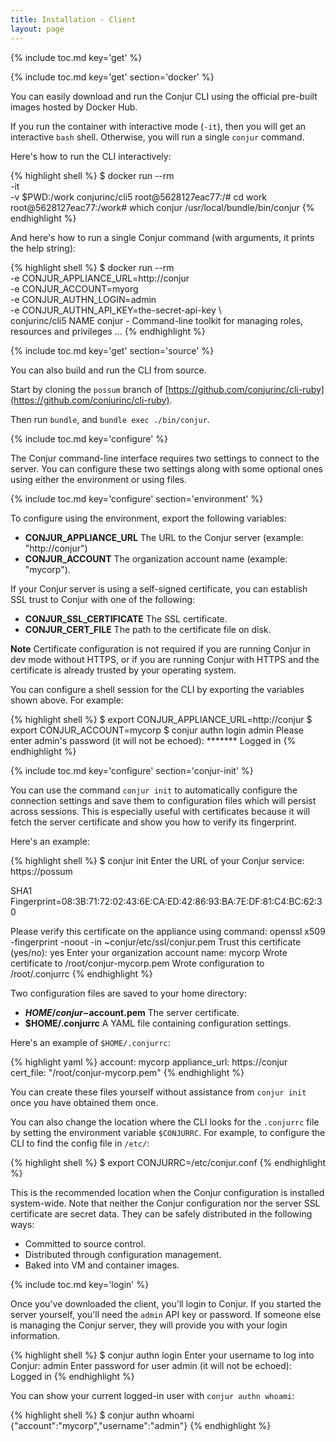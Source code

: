 ```yaml
---
title: Installation - Client
layout: page
---
```


{% include toc.md key='get' %}

{% include toc.md key='get' section='docker' %}

You can easily download and run the Conjur CLI using the official pre-built images hosted by Docker Hub. 

If you run the container with interactive mode (`-it`), then you will get an interactive `bash` shell. Otherwise, you will run a single `conjur` command.

Here's how to run the CLI interactively:

{% highlight shell %}
$ docker run --rm \
    -it \
    -v $PWD:/work
    conjurinc/cli5
root@5628127eac77:/# cd work
root@5628127eac77:/work# which conjur
/usr/local/bundle/bin/conjur
{% endhighlight %}

And here's how to run a single Conjur command (with arguments, it prints the help string):

{% highlight shell %}
$ docker run --rm \
    -e CONJUR_APPLIANCE_URL=http://conjur \
    -e CONJUR_ACCOUNT=myorg \
    -e CONJUR_AUTHN_LOGIN=admin \
    -e CONJUR_AUTHN_API_KEY=the-secret-api-key \   
    conjurinc/cli5
NAME
    conjur - Command-line toolkit for managing roles, resources and privileges
...
{% endhighlight %}

{% include toc.md key='get' section='source' %}

You can also build and run the CLI from source.

Start by cloning the `possum` branch of [https://github.com/conjurinc/cli-ruby](https://github.com/conjurinc/cli-ruby).

Then run `bundle`, and `bundle exec ./bin/conjur`.

{% include toc.md key='configure' %}

The Conjur command-line interface requires two settings to connect to the server. You can configure these two settings along with some optional ones using either the environment or using files.

{% include toc.md key='configure' section='environment' %}

To configure using the environment, export the following variables:

* **CONJUR_APPLIANCE_URL** The URL to the Conjur server (example: "http://conjur")
* **CONJUR_ACCOUNT** The organization account name (example: "mycorp").

If your Conjur server is using a self-signed certificate, you can establish SSL trust to Conjur with one of the following:

* **CONJUR_SSL_CERTIFICATE** The SSL certificate.
* **CONJUR_CERT_FILE** The path to the certificate file on disk.

<div class="note">
<strong>Note</strong> Certificate configuration is not required if you are running Conjur in dev mode without HTTPS, or if you are running Conjur with HTTPS and the certificate is already trusted by your operating system.
</div>
<p/>

You can configure a shell session for the CLI by exporting the variables shown above. For example:

{% highlight shell %}
$ export CONJUR_APPLIANCE_URL=http://conjur
$ export CONJUR_ACCOUNT=mycorp
$ conjur authn login admin
Please enter admin's password (it will not be echoed): *******
Logged in
{% endhighlight %}

{% include toc.md key='configure' section='conjur-init' %}

You can use the command `conjur init` to automatically configure the connection settings and save them to configuration files which will persist across sessions. This is especially useful with certificates because it will fetch the server certificate and show you how to verify its fingerprint.

Here's an example:

{% highlight shell %}
$ conjur init
Enter the URL of your Conjur service: https://possum

SHA1 Fingerprint=08:3B:71:72:02:43:6E:CA:ED:42:86:93:BA:7E:DF:81:C4:BC:62:30

Please verify this certificate on the appliance using command:
    openssl x509 -fingerprint -noout -in ~conjur/etc/ssl/conjur.pem
Trust this certificate (yes/no): yes
Enter your organization account name: mycorp
Wrote certificate to /root/conjur-mycorp.pem
Wrote configuration to /root/.conjurrc
{% endhighlight %}

Two configuration files are saved to your home directory:

* **$HOME/conjur-$account.pem** The server certificate.
* **$HOME/.conjurrc** A YAML file containing configuration settings.

Here's an example of `$HOME/.conjurrc`:

{% highlight yaml %}
account: mycorp
appliance_url: https://conjur
cert_file: "/root/conjur-mycorp.pem"
{% endhighlight %}

You can create these files yourself without assistance from `conjur init` once you have obtained them once. 

You can also change the location where the CLI looks for the `.conjurrc` file by setting the environment variable `$CONJURRC`. For example, to configure the CLI to find the config file in `/etc/`:

{% highlight shell %}
$ export CONJURRC=/etc/conjur.conf
{% endhighlight %}

This is the recommended location when the Conjur configuration is installed system-wide. Note that neither the Conjur configuration nor the server SSL certificate are secret data. They can be safely distributed in the following ways:

* Committed to source control.
* Distributed through configuration management.
* Baked into VM and container images. 

{% include toc.md key='login' %}

Once you've downloaded the client, you'll login to Conjur. If you started
the server yourself, you'll need the `admin` API key or password. If 
someone else is managing the Conjur server, they will provide you with
your login information.

{% highlight shell %}
$ conjur authn login
Enter your username to log into Conjur: admin
Enter password for user admin (it will not be echoed):
Logged in
{% endhighlight %}

You can show your current logged-in user with `conjur authn whoami`:

{% highlight shell %}
$ conjur authn whoami
{"account":"mycorp","username":"admin"}
{% endhighlight %}
